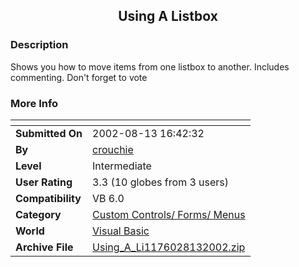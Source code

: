 ﻿<div align="center">

## Using A Listbox


</div>

### Description

Shows you how to move items from one listbox to another. Includes commenting. Don't forget to vote
 
### More Info
 


<span>             |<span>
---                |---
**Submitted On**   |2002-08-13 16:42:32
**By**             |[crouchie](https://github.com/Planet-Source-Code/PSCIndex/blob/master/ByAuthor/crouchie.md)
**Level**          |Intermediate
**User Rating**    |3.3 (10 globes from 3 users)
**Compatibility**  |VB 6\.0
**Category**       |[Custom Controls/ Forms/  Menus](https://github.com/Planet-Source-Code/PSCIndex/blob/master/ByCategory/custom-controls-forms-menus__1-4.md)
**World**          |[Visual Basic](https://github.com/Planet-Source-Code/PSCIndex/blob/master/ByWorld/visual-basic.md)
**Archive File**   |[Using\_A\_Li1176028132002\.zip](https://github.com/Planet-Source-Code/crouchie-using-a-listbox__1-37916/archive/master.zip)









